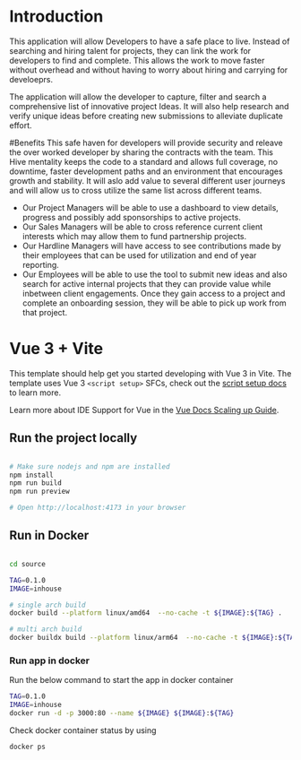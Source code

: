 # Introduction

This application will allow Developers to have a safe place to live.  Instead of searching and hiring talent for projects, they can link the work for developers to find and complete.  This allows the work to move faster without overhead and without having to worry about hiring and carrying for develoeprs.  

The application will allow the developer to capture, filter and search a comprehensive list of innovative project Ideas.  It will also help research and verify unique ideas before creating new submissions to alleviate duplicate effort.  

#Benefits
This safe haven for developers will provide security and releave the over worked developer by sharing the contracts with the team.  This Hive mentality keeps the code to a standard and allows full coverage, no downtime, faster development paths and an environment that encourages growth and stability.  It will aslo add value to several different user journeys and will allow us to cross utilize the same list across different teams.

- Our Project Managers will be able to use a dashboard to view details, progress and possibly add sponsorships to active projects.  
- Our Sales Managers will be able to cross reference current client interests which may allow them to fund partnership projects.  
- Our Hardline Managers will have access to see contributions made by their employees that can be used for utilization and end of year reporting.
- Our Employees will be able to use the tool to submit new ideas and also search for active internal projects that they can provide value while inbetween client engagements. Once they gain access to a project and complete an onboarding session, they will be able to pick up work from that project.    

# Vue 3 + Vite

This template should help get you started developing with Vue 3 in Vite. The template uses Vue 3 `<script setup>` SFCs, check out the [script setup docs](https://v3.vuejs.org/api/sfc-script-setup.html#sfc-script-setup) to learn more.

Learn more about IDE Support for Vue in the [Vue Docs Scaling up Guide](https://vuejs.org/guide/scaling-up/tooling.html#ide-support).


## Run the project locally

```bash

# Make sure nodejs and npm are installed
npm install
npm run build
npm run preview

# Open http://localhost:4173 in your browser

```

## Run in Docker

```bash

cd source

TAG=0.1.0
IMAGE=inhouse

# single arch build
docker build --platform linux/amd64  --no-cache -t ${IMAGE}:${TAG} .

# multi arch build
docker buildx build --platform linux/arm64  --no-cache -t ${IMAGE}:${TAG} --load .
```

### Run app in docker
Run the below command to start the app in docker container

```bash
TAG=0.1.0
IMAGE=inhouse
docker run -d -p 3000:80 --name ${IMAGE} ${IMAGE}:${TAG}

```

Check docker container status by using

```bash 
docker ps
```
